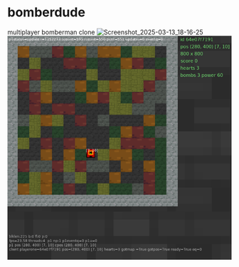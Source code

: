 # bomberdude
multiplayer bomberman clone 
![Screenshot_2025-03-13_18-16-25](https://github.com/user-attachments/assets/b2b0f58b-f6df-4807-8ebc-af15f7a2ab20)
![screenshot](https://github.com/kthordarson/bomberdude/blob/dd1180b2089fc9111d7a79beca7e346ae7537926/data/bdude-screenshot01.png)
